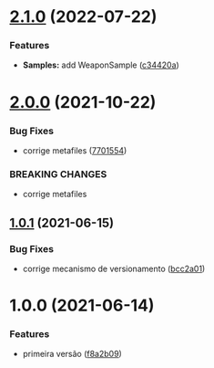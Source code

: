 # [2.1.0](https://github.com/homy-game-studio/hgs-unity-call-limiter/compare/v2.0.0...v2.1.0) (2022-07-22)


### Features

* **Samples:** add WeaponSample ([c34420a](https://github.com/homy-game-studio/hgs-unity-call-limiter/commit/c34420a4087cf34c96793ac5af20b80eed678f0d))

# [2.0.0](https://github.com/homy-game-studio/hgs-unity-call-limiter/compare/v1.0.1...v2.0.0) (2021-10-22)


### Bug Fixes

* corrige metafiles ([7701554](https://github.com/homy-game-studio/hgs-unity-call-limiter/commit/7701554f771f68991e3942be0ef7a360b5671127))


### BREAKING CHANGES

* corrige metafiles

## [1.0.1](https://github.com/homy-game-studio/hgs-unity-call-limiter/compare/v1.0.0...v1.0.1) (2021-06-15)


### Bug Fixes

* corrige mecanismo de versionamento ([bcc2a01](https://github.com/homy-game-studio/hgs-unity-call-limiter/commit/bcc2a0111f3c72febeded5c5e21679cd31c7f266))

# 1.0.0 (2021-06-14)


### Features

* primeira versão ([f8a2b09](https://github.com/homy-game-studio/hgs-unity-call-limiter/commit/f8a2b0982edc8d5a9c71d99b7a23b42f4fa29392))
